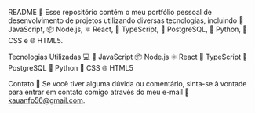   
  

README 📝
Esse repositório contém o meu portfólio pessoal de desenvolvimento de projetos utilizando diversas tecnologias, incluindo 🚀 JavaScript, 📦 Node.js, ⚛️ React, 🚀 TypeScript, 🐘 PostgreSQL, 🐍 Python, 🎨 CSS e 🌐 HTML5.

Tecnologias Utilizadas 💻
🚀 JavaScript
📦 Node.js
⚛️ React
🚀 TypeScript
🐘 PostgreSQL
🐍 Python
🎨 CSS
🌐 HTML5

Contato 📧
Se você tiver alguma dúvida ou comentário, sinta-se à vontade para entrar em contato comigo através do meu e-mail 📧 kauanfp56@gmail.com.
